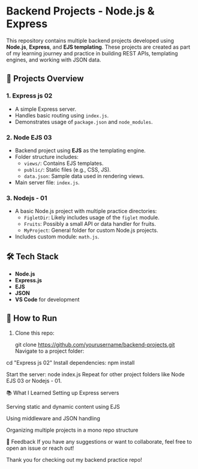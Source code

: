 # Backend Projects - Node.js & Express

This repository contains multiple backend projects developed using **Node.js**, **Express**, and **EJS templating**. These projects are created as part of my learning journey and practice in building REST APIs, templating engines, and working with JSON data.

## 📁 Projects Overview

### 1. Express js 02
- A simple Express server.
- Handles basic routing using `index.js`.
- Demonstrates usage of `package.json` and `node_modules`.

### 2. Node EJS 03
- Backend project using **EJS** as the templating engine.
- Folder structure includes:
  - `views/`: Contains EJS templates.
  - `public/`: Static files (e.g., CSS, JS).
  - `data.json`: Sample data used in rendering views.
- Main server file: `index.js`.

### 3. Nodejs - 01
- A basic Node.js project with multiple practice directories:
  - `FigletDir`: Likely includes usage of the `figlet` module.
  - `Fruits`: Possibly a small API or data handler for fruits.
  - `MyProject`: General folder for custom Node.js projects.
- Includes custom module: `math.js`.

## 🛠️ Tech Stack

- **Node.js**
- **Express.js**
- **EJS**
- **JSON**
- **VS Code** for development

## 🚀 How to Run

1. Clone this repo:
    
   git clone https://github.com/yourusername/backend-projects.git
Navigate to a project folder:

 
cd "Express js 02"
Install dependencies:
npm install

Start the server:
node index.js
Repeat for other project folders like Node EJS 03 or Nodejs - 01.

📚 What I Learned
Setting up Express servers

Serving static and dynamic content using EJS

Using middleware and JSON handling

Organizing multiple projects in a mono repo structure 

📩 Feedback
If you have any suggestions or want to collaborate, feel free to open an issue or reach out!

Thank you for checking out my backend practice repo!

